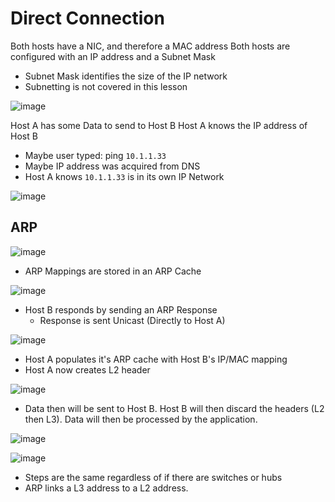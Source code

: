 # Direct Connection
Both hosts have a NIC, and therefore a MAC address
Both hosts are configured with an IP address and a Subnet Mask
  - Subnet Mask identifies the size of the IP network
  - Subnetting is not covered in this lesson

![image](https://user-images.githubusercontent.com/59940078/233787355-41058204-9cde-41f1-aac1-9c7363b08f5f.png)

Host A has some Data to send to Host B
Host A knows the IP address of Host B
- Maybe user typed: ping `10.1.1.33`
- Maybe IP address was acquired from DNS
- Host A knows `10.1.1.33` is in its own IP Network

![image](https://user-images.githubusercontent.com/59940078/233787402-f66b8923-9e7c-4fe0-b17f-711b16dde41d.png)

## ARP

![image](https://user-images.githubusercontent.com/59940078/233787514-816bc6e6-d55c-464a-9a12-27b188172362.png)

- ARP Mappings are stored in an ARP Cache

![image](https://user-images.githubusercontent.com/59940078/233787550-2e0ecc64-5f83-4a0f-8fb7-f14a86c4491f.png)

- Host B responds by sending an ARP Response
  - Response is sent Unicast (Directly to Host A)

![image](https://user-images.githubusercontent.com/59940078/233787569-5462d95a-8996-46a8-b1e4-639f0f772327.png)

- Host A populates it's ARP cache with Host B's IP/MAC mapping
- Host A now creates L2 header

![image](https://user-images.githubusercontent.com/59940078/233787594-06794425-0864-4932-bd8d-9b012076d154.png)

- Data then will be sent to Host B. Host B will then discard the headers (L2 then L3). Data will then be processed by the application.

![image](https://user-images.githubusercontent.com/59940078/233787781-dd104f37-8624-4240-95d8-eb14cd3d22b2.png)

![image](https://user-images.githubusercontent.com/59940078/233787875-478548d2-99b0-48b5-811b-1e3a7a3d359d.png)

- Steps are the same regardless of if there are switches or hubs
- ARP links a L3 address to a L2 address.
